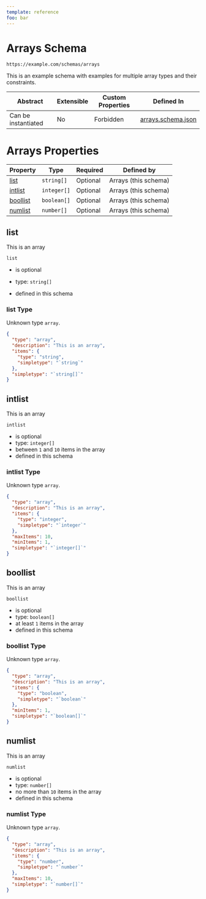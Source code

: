 ```yaml
---
template: reference
foo: bar
---
```


# Arrays Schema

```
https://example.com/schemas/arrays
```

This is an example schema with examples for multiple array types and their constraints.

| Abstract | Extensible | Custom Properties | Defined In |
|----------|------------|-------------------|------------|
| Can be instantiated | No | Forbidden | [arrays.schema.json](arrays.schema.json) |

# Arrays Properties

| Property | Type | Required | Defined by |
|----------|------|----------|------------|
| [list](#list) | `string[]` | Optional | Arrays (this schema) |
| [intlist](#intlist) | `integer[]` | Optional | Arrays (this schema) |
| [boollist](#boollist) | `boolean[]` | Optional | Arrays (this schema) |
| [numlist](#numlist) | `number[]` | Optional | Arrays (this schema) |

## list

This is an array

`list`
* is optional
* type: `string[]`

* defined in this schema

### list Type

Unknown type `array`.

```json
{
  "type": "array",
  "description": "This is an array",
  "items": {
    "type": "string",
    "simpletype": "`string`"
  },
  "simpletype": "`string[]`"
}
```





## intlist

This is an array

`intlist`
* is optional
* type: `integer[]`
* between `1` and `10` items in the array
* defined in this schema

### intlist Type

Unknown type `array`.

```json
{
  "type": "array",
  "description": "This is an array",
  "items": {
    "type": "integer",
    "simpletype": "`integer`"
  },
  "maxItems": 10,
  "minItems": 1,
  "simpletype": "`integer[]`"
}
```





## boollist

This is an array

`boollist`
* is optional
* type: `boolean[]`
* at least `1` items in the array
* defined in this schema

### boollist Type

Unknown type `array`.

```json
{
  "type": "array",
  "description": "This is an array",
  "items": {
    "type": "boolean",
    "simpletype": "`boolean`"
  },
  "minItems": 1,
  "simpletype": "`boolean[]`"
}
```





## numlist

This is an array

`numlist`
* is optional
* type: `number[]`
* no more than `10` items in the array
* defined in this schema

### numlist Type

Unknown type `array`.

```json
{
  "type": "array",
  "description": "This is an array",
  "items": {
    "type": "number",
    "simpletype": "`number`"
  },
  "maxItems": 10,
  "simpletype": "`number[]`"
}
```




